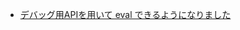 * [デバッグ用APIを用いて eval できるようになりました](https://github.com/wakita/VP-X/tree/20110618-runtime-evaluate/ "GitHub のリポジトリへ")
